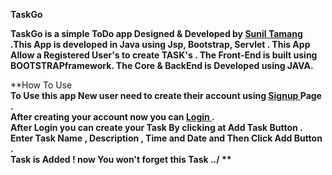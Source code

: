 **TaskGo**
		
		
**TaskGo is a simple  ToDo app Designed & Developed by <a href="https://github.com/sunil-tamang">Sunil Tamang </a>.This App is developed in  Java   using Jsp, Bootstrap, Servlet . This App Allow a Registered User's to create  TASK's . The Front-End is built using BOOTSTRAPframework. The Core & BackEnd is Developed using JAVA.**
 	
    
   
**How To Use <br>
	  <strong> To Use this app New user need to create their account using <strong><a href="signup.jsp">Signup </a> Page .<br>
 	   After creating your account  now you can  <strong><a href="login.jsp">Login </a></strong> . <br>
 	   After Login you can create your <strong>Task</strong> By clicking at Add Task Button . <br>
           Enter  Task Name , Description , Time and Date and Then Click Add Button . <br>
 	   Task is Added ! now You won't forget this Task ..</strong>/
	**
 					
